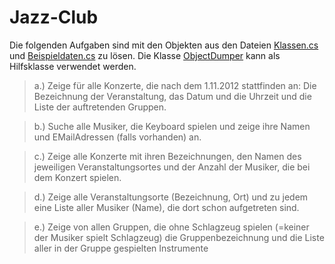 # Jazz-Club #

Die folgenden Aufgaben sind mit den Objekten aus den Dateien [Klassen.cs](http://pr-gse.googlecode.com/svn/wiki/uebungen/data/LINQ/Klassen.cs) und [Beispieldaten.cs](http://pr-gse.googlecode.com/svn/wiki/uebungen/data/LINQ/Beispieldaten.cs) zu lösen. Die Klasse [ObjectDumper](http://pr-gse.googlecode.com/svn/wiki/uebungen/data/LINQ/ObjectDumper.cs) kann als Hilfsklasse verwendet werden.


> a.)	Zeige für alle Konzerte, die nach dem 1.11.2012 stattfinden an: Die Bezeichnung der Veranstaltung, das Datum und die Uhrzeit und die Liste der auftretenden Gruppen.

> b.)	Suche alle Musiker, die Keyboard spielen und zeige ihre Namen und EMailAdressen (falls vorhanden) an.

> c.)	Zeige alle Konzerte mit ihren Bezeichnungen, den Namen des jeweiligen Veranstaltungsortes und der Anzahl der Musiker, die bei dem Konzert spielen.

> d.)	Zeige alle Veranstaltungsorte (Bezeichnung, Ort) und zu jedem eine Liste aller Musiker (Name), die dort schon aufgetreten sind.

> e.)	Zeige von allen Gruppen, die ohne Schlagzeug spielen (=keiner der Musiker spielt Schlagzeug) die Gruppenbezeichnung und die Liste aller in der Gruppe gespielten Instrumente